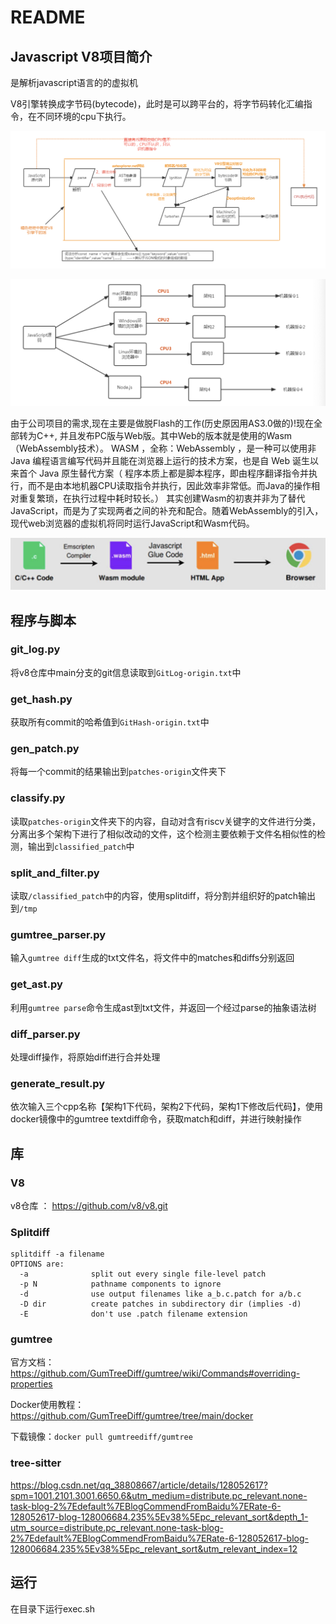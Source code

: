 # README

## Javascript V8项目简介

是解析javascript语言的的虚拟机

V8引擎转换成字节码(bytecode)，此时是可以跨平台的，将字节码转化汇编指令，在不同环境的cpu下执行。

![image-20220822140358681](./img/image-20220822140358681.png)

![image-20220822140344154](./img/image-20220822140344154.png)

 由于公司项目的需求,现在主要是做脱Flash的工作(历史原因用AS3.0做的)!现在全部转为C++, 并且发布PC版与Web版。其中Web的版本就是使用的Wasm（WebAssembly技术）。
 WASM ，全称：WebAssembly ，是一种可以使用非 Java 编程语言编写代码并且能在浏览器上运行的技术方案，也是自 Web 诞生以来首个 Java 原生替代方案（ 程序本质上都是脚本程序，即由程序翻译指令并执行，而不是由本地机器CPU读取指令并执行，因此效率非常低。而Java的操作相对重复繁琐，在执行过程中耗时较长。）
 其实创建Wasm的初衷并非为了替代JavaScript，而是为了实现两者之间的补充和配合。随着WebAssembly的引入，现代web浏览器的虚拟机将同时运行JavaScript和Wasm代码。

![image-20220822154219022](./img/image-20220822154219022.png)



## 程序与脚本

### git_log.py

将v8仓库中main分支的git信息读取到`GitLog-origin.txt`中

### get_hash.py

获取所有commit的哈希值到`GitHash-origin.txt`中

### gen_patch.py

将每一个commit的结果输出到`patches-origin`文件夹下

### classify.py

读取`patches-origin`文件夹下的内容，自动对含有riscv关键字的文件进行分类，分离出多个架构下进行了相似改动的文件，这个检测主要依赖于文件名相似性的检测，输出到`classified_patch`中

### split_and_filter.py 

读取`/classified_patch`中的内容，使用splitdiff，将分割并组织好的patch输出到`/tmp`

### gumtree_parser.py

输入`gumtree diff`生成的txt文件名，将文件中的matches和diffs分别返回

### get_ast.py

利用`gumtree parse`命令生成ast到txt文件，并返回一个经过parse的抽象语法树

### diff_parser.py

处理diff操作，将原始diff进行合并处理

### generate_result.py

依次输入三个cpp名称【架构1下代码，架构2下代码，架构1下修改后代码】，使用docker镜像中的gumtree textdiff命令，获取match和diff，并进行映射操作

## 库

### V8

v8仓库 ： https://github.com/v8/v8.git

### Splitdiff

```
splitdiff -a filename
OPTIONS are:
  -a              split out every single file-level patch
  -p N            pathname components to ignore
  -d              use output filenames like a_b.c.patch for a/b.c
  -D dir          create patches in subdirectory dir (implies -d)
  -E              don't use .patch filename extension
```

### gumtree

官方文档：https://github.com/GumTreeDiff/gumtree/wiki/Commands#overriding-properties

Docker使用教程：https://github.com/GumTreeDiff/gumtree/tree/main/docker

下载镜像：`docker pull gumtreediff/gumtree`

### tree-sitter

https://blog.csdn.net/qq_38808667/article/details/128052617?spm=1001.2101.3001.6650.6&utm_medium=distribute.pc_relevant.none-task-blog-2%7Edefault%7EBlogCommendFromBaidu%7ERate-6-128052617-blog-128006684.235%5Ev38%5Epc_relevant_sort&depth_1-utm_source=distribute.pc_relevant.none-task-blog-2%7Edefault%7EBlogCommendFromBaidu%7ERate-6-128052617-blog-128006684.235%5Ev38%5Epc_relevant_sort&utm_relevant_index=12

## 运行

在目录下运行exec.sh
